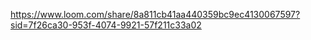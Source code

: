 https://www.loom.com/share/8a811cb41aa440359bc9ec4130067597?sid=7f26ca30-953f-4074-9921-57f211c33a02
